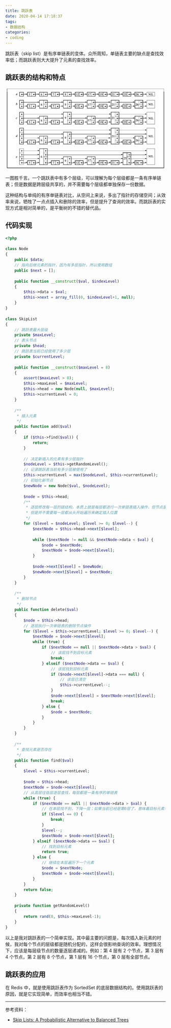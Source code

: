 ```yaml
---
title: 跳跃表
date: 2020-04-14 17:18:37
tags:
- 数据结构
categories:
- coding
---
```


跳跃表（skip list）是有序单链表的变体。众所周知，单链表主要的缺点是查找效率低；而跳跃表则大大提升了元素的查找效率。

<!--more-->

## 跳跃表的结构和特点

![](https://raw.githubusercontent.com/leejianyang/pic/master/skiplist/1.jpeg)

一图胜千言。一个跳跃表中有多个层级，可以理解为每个层级都是一条有序单链表；但是数据是跨层级共享的，并不需要每个层级都单独保存一份数据。

这种结构与单纯的有序单链表对比，从空间上来说，多出了指针的存储空间；从效率来说，牺牲了一点点插入和删除的效率，但是提升了查询的效率。而跳跃表的实现方式是相对简单的，是平衡树的不错的替代品。

## 代码实现
```php
<?php

class Node
{
    public $data;
    // 指向后继元素的指针，因为有多层指针，所以使用数组
    public $next = [];

    public function __construct($val, $indexLevel)
    {
        $this->data = $val;
        $this->next = array_fill(0, $indexLevel+1, null);
    }
}

class SkipList
{
    // 跳跃表最大层级
    private $maxLevel;
    // 表头节点
    private $head;
    // 跳跃表当前已经使用了多少层
    private $currentLevel;

    public function __construct($maxLevel = 8)
    {
        assert($maxLevel > 0);
        $this->maxLevel = $maxLevel;
        $this->head = new Node(null, $maxLevel);
        $this->currentLevel = 0;
    }

    /**
     * 插入元素
     */
    public function add($val)
    {
        if ($this->find($val)) {
            return;
        }

        // 决定新插入的元素有多少层指针
        $nodeLevel = $this->getRandomLevel();
        // 记录跳跃表当前有多少层被使用了
        $this->currentLevel = max($nodeLevel, $this->currentLevel);
        // 初始化新节点
        $newNode = new Node($val, $nodeLevel);

        $node = $this->head;
        /**
         * 逐层修改每一层的链结构，本质上就是每层都进行一次单链表插入操作，但节点是夸层级的
         * 但是并不需要每一层都从头开始遍历来确定插入位置
         */
        for ($level = $nodeLevel; $level >= 0; $level--) {
            $nextNode = $this->head->next[$level];

            while ($nextNode != null && $nextNode->data < $val) {
                $node = $nextNode;
                $nextNode = $node->next[$level];
            }

            $node->next[$level] = $newNode;
            $newNode->next[$level] = $nextNode;
        }
    }

    /**
     * 删除节点
     */
    public function delete($val)
    {
        $node = $this->head;
        // 逐层执行一次单链表的删除节点操作
        for ($level = $this->currentLevel; $level >= 0; $level--) {
            $nextNode = $node->next[$level];
            while (true) {
                if ($nextNode == null || $nextNode->data > $val) {
                    // 该层找不到目标元素
                    break;
                } elseif ($nextNode->data == $val) {
                    // 该层找到目标元素
                    if ($node->next[$level]->data === null) {
                        // 该层已清空
                        $this->currentLevel--;
                    }
                    $node->next[$level] = $nextNode->next[$level];
                    break;
                } else {
                    $node = $nextNode;
                }
            }
        }
    }

    /**
     * 查找元素是否存在
     */
    public function find($val)
    {
        $level = $this->currentLevel;

        $node = $this->head;
        $nextNode = $node->next[$level];
        // 从高层往低层逐层查找，每层都是一条有序的单链表
        while (true) {
            if ($nextNode == null || $nextNode->data > $val) {
                // 在本层找不到，下降一层；如果当前已经是第0层了，意味着目标元素不在当前跳跃表中
                if ($level == 0) {
                    break;
                }
                $level--;
                $nextNode = $node->next[$level];
            } elseif ($nextNode->data == $val) {
                // 找到目标元素
                return true;
            } else {
                // 继续在本层遍历下一个元素
                $node = $nextNode;
                $nextNode = $node->next[$level];
            }
        }
        return false;
    }

    private function getRandomLevel()
    {
        return rand(0, $this->maxLevel-1);
    }
}
```

以上是我对跳跃表的一个简单实现。其中最主要的问题是，每次插入新元素的时候，我对每个节点的层级都是随机分配的，这样会很影响查询的效率。理想情况下，应该是每层级节点的数量逐层递减的。例如：第 4 层有 2 个节点，第 3 层有 4 个节点，第 2 层有 8 个节点，第 1 层有 16 个节点，第 0 层有全部节点。

## 跳跃表的应用

在 Redis 中，就是使用跳跃表作为 SortedSet 的底层数据结构的。使用跳跃表的原因，就是它实现简单，而效率也相当不错。

----
参考资料：
- [Skip Lists: A Probabilistic Alternative to Balanced Trees](https://epaperpress.com/sortsearch/download/skiplist.pdf)

